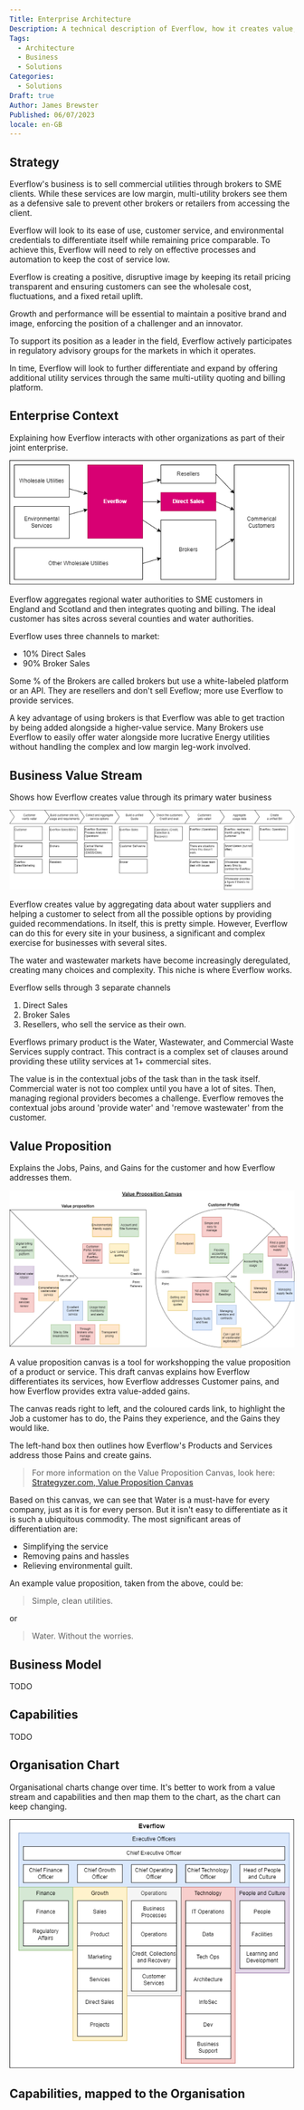 ```yaml
---
Title: Enterprise Architecture
Description: A technical description of Everflow, how it creates value, and how it competes.
Tags:
  - Architecture
  - Business
  - Solutions
Categories:
  - Solutions
Draft: true
Author: James Brewster
Published: 06/07/2023
locale: en-GB
---
```

## Strategy

Everflow's business is to sell commercial utilities through brokers to SME clients. While these services are low margin, multi-utility brokers see them as a defensive sale to prevent other brokers or retailers from accessing the client.

Everflow will look to its ease of use, customer service, and environmental credentials to differentiate itself while remaining price comparable. To achieve this, Everflow will need to rely on effective processes and automation to keep the cost of service low.

Everflow is creating a positive, disruptive image by keeping its retail pricing transparent and ensuring customers can see the wholesale cost, fluctuations, and a fixed retail uplift.

Growth and performance will be essential to maintain a positive brand and image, enforcing the position of a challenger and an innovator.

To support its position as a leader in the field, Everflow actively participates in regulatory advisory groups for the markets in which it operates.

In time, Everflow will look to further differentiate and expand by offering additional utility services through the same multi-utility quoting and billing platform.

## Enterprise Context

Explaining how Everflow interacts with other organizations as part of their joint enterprise.

![Everflow, Enterprise Context](../../media/everflow-enterprise-context.png)

Everflow aggregates regional water authorities to SME customers in England and Scotland and then integrates quoting and billing. The ideal customer has sites across several counties and water authorities.

Everflow uses three channels to market:

* 10% Direct Sales
* 90% Broker Sales

Some % of the Brokers are called brokers but use a white-labeled platform or an API. They are resellers and don't sell Eveflow; more use Everflow to provide services.

A key advantage of using brokers is that Everflow was able to get traction by being added alongside a higher-value service. Many Brokers use Everflow to easily offer water alongside more lucrative Energy utilities without handling the complex and low margin leg-work involved.

## Business Value Stream

Shows how Everflow creates value through its primary water business

![Everflow, Business Value Stream](../../media/everflow-value-stream.png)

Everflow creates value by aggregating data about water suppliers and helping a customer to select from all the possible options by providing guided recommendations. In itself, this is pretty simple. However, Everflow can do this for every site in your business, a significant and complex exercise for businesses with several sites.

The water and wastewater markets have become increasingly deregulated, creating many choices and complexity. This niche is where Everflow works.

Everflow sells through 3 separate channels

1. Direct Sales
2. Broker Sales
3. Resellers, who sell the service as their own.

Everflows primary product is the Water, Wastewater, and Commercial Waste Services supply contract. This contract is a complex set of clauses around providing these utility services at 1+ commercial sites.

The value is in the contextual jobs of the task than in the task itself. Commercial water is not too complex until you have a lot of sites. Then, managing regional providers becomes a challenge. Everflow removes the contextual jobs around 'provide water' and 'remove wastewater' from the customer.

## Value Proposition

Explains the Jobs, Pains, and Gains for the customer and how Everflow addresses them.

![Everflow, Value Proposition Canvas](../../media/everflow-value-proposition-canvas.png)

A value proposition canvas is a tool for workshopping the value proposition of a product or service. This draft canvas explains how Everflow differentiates its services, how Everflow addresses Customer pains, and how Everflow provides extra value-added gains.

The canvas reads right to left, and the coloured cards link, to highlight the Job a customer has to do, the Pains they experience, and the Gains they would like.

The left-hand box then outlines how Everflow's Products and Services address those Pains and create gains.

> For more information on the Value Proposition Canvas, look here: [Strategyzer.com, Value Proposition Canvas](https://www.strategyzer.com/business-model-canvas/value-propositions)

Based on this canvas, we can see that Water is a must-have for every company, just as it is for every person. But it isn't easy to differentiate as it is such a ubiquitous commodity. The most significant areas of differentiation are:

* Simplifying the service
* Removing pains and hassles
* Relieving environmental guilt.

An example value proposition, taken from the above, could be:

>Simple, clean utilities.

or

> Water. Without the worries.

## Business Model

TODO

## Capabilities

TODO

## Organisation Chart

Organisational charts change over time. It's better to work from a value stream and capabilities and then map them to the chart, as the chart can keep changing.

![Everflow, Organisation 06/07/2023](../../media/everflow-organogram.png)

## Capabilities, mapped to the Organisation

